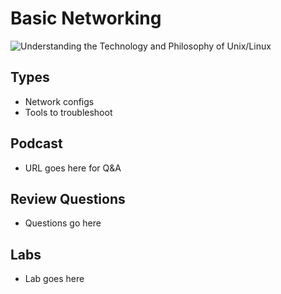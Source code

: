 # Basic Networking
![Understanding the Technology and Philosophy of Unix/Linux](http://imgs.xkcd.com/comics/2038.png "Understanding the Technology and Philosophy of Unix/Linux")

## Types

   * Network configs 
   * Tools to troubleshoot
   
## Podcast	

  * URL goes here for Q&A
  
## Review Questions

  * Questions go here
  
## Labs

  * Lab goes here